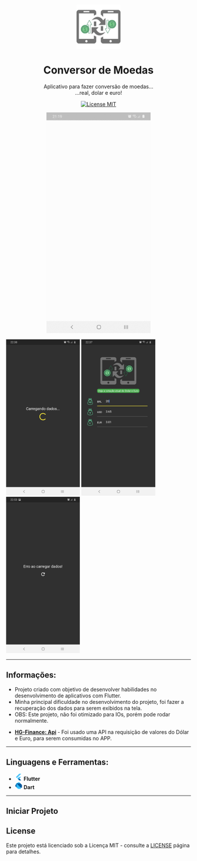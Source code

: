 <h1 align="center">
<br>
  <img src="github-screenshots/logo.png" alt="Currency" width="120">
<br>
<br>
   Conversor de Moedas 
</h1>

<p align="center"> Aplicativo para fazer conversão de moedas... <br> ...real, dolar e euro!
</p>

<p align="center">
  <a href="https://opensource.org/licenses/MIT">
    <img src="https://img.shields.io/badge/License-MIT-blue.svg" alt="License MIT">
  </a>
</p>  

[//]: # (Adicione seus gifs / imagens aqui:)

<p align="center"> 
  <img src="github-screenshots/app.gif" alt="demo" height="600"> 
</p>


<div>
  <p alignt="center">
  <img src="github-screenshots/loading_screen.jpeg" alt="demo" height="425">
  <img src="github-screenshots/home_screen.jpeg" alt="demo" height="425">
  <img src="github-screenshots/error_screen.jpeg" alt="demo" height="425">
    </p>
</div>


<hr />

## **Informações:**
[//]: # (Descreva seu objetivo e o que foi usado no projeto:)

* Projeto criado com objetivo de desenvolver habilidades no desenvolvimento de aplicativos com Flutter.
* Minha principal dificuldade no desenvolvimento do projeto, foi fazer a recuperação dos dados para serem exibidos na tela.
* OBS: Este projeto, não foi otimizado para IOs, porém pode rodar normalmente.

- **[HG-Finance: Api](https://console.hgbrasil.com/documentation/finance)** - Foi usado uma API na requisição de valores do Dólar e Euro, para serem consumidas no APP. 

<hr />

<!-- ## **How to reach me:**
[//]: # (Adicione suas redes:)

[Instagram - Pessoal](https://www.instagram.com/dannbrandao_)

<hr /> -->

## **Linguagens e Ferramentas:**
[//]: # (Adicione os recursos do seu projeto aqui:)

- <code><img height="20" src="https://github.com/brandaoti/organizar-github/blob/main/img/flutter.png"></code> **Flutter**
- <code><img height="20" src="https://github.com/brandaoti/organizar-github/blob/main/img/dart.png"></code> **Dart**

<hr />

## Iniciar Projeto
[//]: # (Descreva aqui a forma de usar / instalar seu projeto:)

## License

Este projeto está licenciado sob a Licença MIT - consulte a [LICENSE](https://choosealicense.com/licenses/mit/) página para detalhes.
